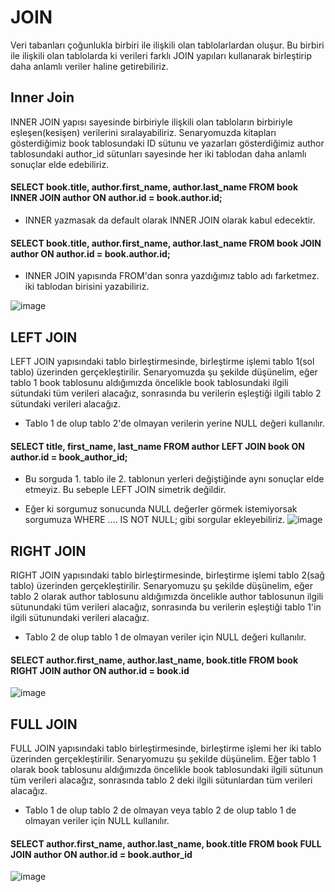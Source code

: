 # JOIN
Veri tabanları çoğunlukla birbiri ile ilişkili olan tablolarlardan oluşur. Bu birbiri ile ilişkili olan tablolarda ki verileri farklı JOIN yapıları kullanarak birleştirip daha anlamlı veriler haline getirebiliriz.

## Inner Join
INNER JOIN yapısı sayesinde birbiriyle ilişkili olan tabloların birbiriyle eşleşen(kesişen) verilerini sıralayabiliriz. Senaryomuzda kitapları gösterdiğimiz book tablosundaki ID sütunu ve yazarları gösterdiğimiz author tablosundaki author_id sütunları sayesinde her iki tablodan daha anlamlı sonuçlar elde edebiliriz.

#### SELECT book.title, author.first_name, author.last_name FROM book INNER JOIN author ON author.id = book.author.id;  

- INNER yazmasak da default olarak INNER JOIN olarak kabul edecektir.

#### SELECT book.title, author.first_name, author.last_name FROM book  JOIN author ON author.id = book.author.id;

- INNER JOIN yapısında FROM'dan sonra yazdığımız tablo adı farketmez. iki tablodan birisini yazabiliriz. 

![image](https://user-images.githubusercontent.com/45708619/234887243-97b6bbc8-5a73-4d6e-ac4f-059917ddaf3c.png)

## LEFT JOIN 
LEFT JOIN yapısındaki tablo birleştirmesinde, birleştirme işlemi tablo 1(sol tablo) üzerinden gerçekleştirilir.  Senaryomuzda şu şekilde düşünelim, eğer tablo 1 book tablosunu aldığımızda öncelikle book tablosundaki ilgili sütundaki tüm verileri alacağız, sonrasında bu verilerin eşleştiği ilgili tablo 2 sütundaki verileri alacağız. 

- Tablo 1 de olup tablo 2'de olmayan verilerin yerine NULL değeri kullanılır.

#### SELECT title, first_name, last_name FROM author LEFT JOIN book ON author.id = book_author_id;

- Bu sorguda 1. tablo ile 2. tablonun yerleri değiştiğinde aynı sonuçlar elde etmeyiz. Bu sebeple LEFT JOIN simetrik değildir.

- Eğer ki sorgumuz sonucunda NULL değerler görmek istemiyorsak sorgumuza WHERE .... IS NOT NULL; gibi sorgular ekleyebiliriz.
![image](https://user-images.githubusercontent.com/45708619/235300555-360be59a-215d-4dad-b516-7b82ebc347c3.png)


## RIGHT JOIN
RIGHT JOIN yapısındaki tablo birleştirmesinde, birleştirme işlemi tablo 2(sağ tablo) üzerinden gerçekleştirilir. Senaryomuzu şu şekilde düşünelim, eğer tablo 2 olarak author tablosunu aldığımızda öncelikle author tablosunun ilgili sütunundaki tüm verileri alacağız, sonrasında bu verilerin eşleştiği tablo 1'in ilgili sütunundaki verileri alacağız. 

- Tablo 2 de olup tablo 1 de olmayan veriler için NULL değeri kullanılır.

#### SELECT author.first_name, author.last_name, book.title FROM book RIGHT JOIN author ON author.id = book.id

![image](https://user-images.githubusercontent.com/45708619/235302776-6e907340-1b32-424e-8fe4-93aa1f1c8ef0.png)


## FULL JOIN 
FULL JOIN yapısındaki tablo birleştirmesinde, birleştirme işlemi her iki tablo üzerinden gerçekleştirilir. Senaryomuzu şu şekilde düşünelim. Eğer tablo 1 olarak book tablosunu aldığımızda öncelikle book tablosundaki ilgili sütunun tüm verileri alacağız, sonrasında tablo 2 deki ilgili sütunlardan tüm verileri alacağız. 

- Tablo 1 de olup tablo 2 de olmayan veya tablo 2 de olup tablo 1 de olmayan veriler için NULL kullanılır.

#### SELECT author.first_name, author.last_name, book.title FROM book FULL JOIN author ON author.id  = book.author_id

![image](https://user-images.githubusercontent.com/45708619/235303611-2d4ea11e-96a1-436e-bdf4-da47728156aa.png)


